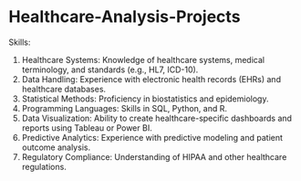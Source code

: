# Healthcare-Analysis-Projects

Skills: 

1. Healthcare Systems: Knowledge of healthcare systems, medical terminology, and standards (e.g., HL7, ICD-10).
2. Data Handling: Experience with electronic health records (EHRs) and healthcare databases.
3. Statistical Methods: Proficiency in biostatistics and epidemiology.
4. Programming Languages: Skills in SQL, Python, and R.
5. Data Visualization: Ability to create healthcare-specific dashboards and reports using Tableau or Power BI.
6. Predictive Analytics: Experience with predictive modeling and patient outcome analysis.
7. Regulatory Compliance: Understanding of HIPAA and other healthcare regulations.
